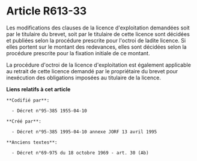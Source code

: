 # Article R613-33

Les modifications des clauses de la licence d'exploitation demandées soit par le titulaire du brevet, soit par le titulaire
de cette licence sont décidées et publiées selon la procédure prescrite pour l'octroi de ladite licence. Si elles portent sur
le montant des redevances, elles sont décidées selon la procédure prescrite pour la fixation initiale de ce montant.

La procédure d'octroi de la licence d'exploitation est également applicable au retrait de cette licence demandé par le
propriétaire du brevet pour inexécution des obligations imposées au titulaire de la licence.

**Liens relatifs à cet article**

	**Codifié par**:

	  - Décret n°95-385 1955-04-10

	**Créé par**:

	  - Décret n°95-385 1995-04-10 annexe JORF 13 avril 1995

	**Anciens textes**:

	  - Décret n°69-975 du 18 octobre 1969 - art. 30 (Ab)
